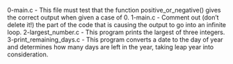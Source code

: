 0-main.c - This file must test that the function positive_or_negative() gives the correct output when given a case of 0.
1-main.c - Comment out (don’t delete it!) the part of the code that is causing the output to go into an infinite loop.
2-largest_number.c - This program prints the largest of three integers.
3-print_remaining_days.c - This program converts a date to the day of year and determines how many days are left in the year, taking leap year into consideration.
